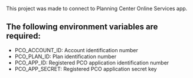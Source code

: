 This project was made to connect to Planning Center Online Services app.

## The following environment variables are required:  

- PCO_ACCOUNT_ID: Account identification number  
- PCO_PLAN_ID: Plan identification number  
- PCO_APP_ID: Registered PCO application identification number  
- PCO_APP_SECRET: Registered PCO application secret key  
